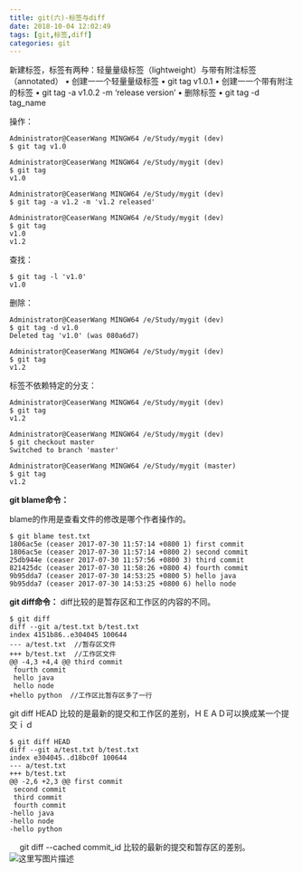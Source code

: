 ```yaml
---
title: git(六)-标签与diff
date: 2018-10-04 12:02:49
tags: [git,标签,diff]
categories: git
---
```


新建标签，标签有两种：轻量量级标签（lightweight）与带有附注标签
（annotated）
• 创建⼀一个轻量量级标签
• git tag v1.0.1
• 创建⼀一个带有附注的标签
• git tag -a v1.0.2 -m ‘release version’
• 删除标签
• git tag -d tag_name

操作：

```
Administrator@CeaserWang MINGW64 /e/Study/mygit (dev)
$ git tag v1.0

Administrator@CeaserWang MINGW64 /e/Study/mygit (dev)
$ git tag
v1.0

Administrator@CeaserWang MINGW64 /e/Study/mygit (dev)
$ git tag -a v1.2 -m 'v1.2 released'

Administrator@CeaserWang MINGW64 /e/Study/mygit (dev)
$ git tag
v1.0
v1.2
```

查找：

```
$ git tag -l 'v1.0'
v1.0

```
删除：

```
Administrator@CeaserWang MINGW64 /e/Study/mygit (dev)
$ git tag -d v1.0
Deleted tag 'v1.0' (was 080a6d7)

Administrator@CeaserWang MINGW64 /e/Study/mygit (dev)
$ git tag
v1.2

```
标签不依赖特定的分支：

```
Administrator@CeaserWang MINGW64 /e/Study/mygit (dev)
$ git tag
v1.2

Administrator@CeaserWang MINGW64 /e/Study/mygit (dev)
$ git checkout master
Switched to branch 'master'

Administrator@CeaserWang MINGW64 /e/Study/mygit (master)
$ git tag
v1.2

```

**git blame命令：**

blame的作用是查看文件的修改是哪个作者操作的。

```
$ git blame test.txt
1806ac5e (ceaser 2017-07-30 11:57:14 +0800 1) first commit
1806ac5e (ceaser 2017-07-30 11:57:14 +0800 2) second commit
25db944e (ceaser 2017-07-30 11:57:56 +0800 3) third commit
821425dc (ceaser 2017-07-30 11:58:26 +0800 4) fourth commit
9b95dda7 (ceaser 2017-07-30 14:53:25 +0800 5) hello java
9b95dda7 (ceaser 2017-07-30 14:53:25 +0800 6) hello node
```

**git  diff命令：**
diff比较的是暂存区和工作区的内容的不同。
```
$ git diff
diff --git a/test.txt b/test.txt
index 4151b86..e304045 100644
--- a/test.txt  //暂存区文件
+++ b/test.txt  //工作区文件
@@ -4,3 +4,4 @@ third commit
 fourth commit
 hello java
 hello node
+hello python  //工作区比暂存区多了一行
```
git diff HEAD 比较的是最新的提交和工作区的差别，ＨＥＡＤ可以换成某一个提交ｉｄ

```
$ git diff HEAD
diff --git a/test.txt b/test.txt
index e304045..d18bc0f 100644
--- a/test.txt
+++ b/test.txt
@@ -2,6 +2,3 @@ first commit
 second commit
 third commit
 fourth commit
-hello java
-hello node
-hello python

```
　
git diff  --cached commit_id 比较的最新的提交和暂存区的差别。
![这里写图片描述](20170730170532741.png)
